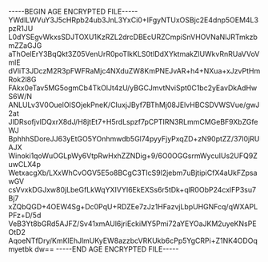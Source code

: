 -----BEGIN AGE ENCRYPTED FILE-----
YWdlLWVuY3J5cHRpb24ub3JnL3YxCi0+IFgyNTUxOSBjc2E4dnp5OEM4L3pzR1JU
L0dYSEgvWkxsSDJTOXU1KzRZL2drcDBEcURZCmpiSnVHOVNaNlJRTmkzbmZZaGJG
aThOelErY3BqQkt3Z05VenUrR0poTlkKLS0tIDdXYktmakZlUWkvRnRUaVVoVmlE
dVliT3JDczM2R3pFWFRaMjc4NXduZW8KmPNEJvAR+h4+NXua+xJzvPtHmRok2l8G
FAkx0eTav5MG5ogmCb4TkOlJt4zU/yBGCJmvtNviSpt0C1bc2yEavDkAdHwS6W/N
ANLULv3V0OuelOISOjekPneK/CIuxjJByf7BThMj08JElvHBCSDVWSVue/gwJ2at
JlDRsofjvlDQxrX8dJ/H8jtEt7+H5rdLspzf7pCPTIRN3RLmmCMGeBF9XbZGfeWJ
BphhhSDoreJJ63yEtGO5YOnhmwdb5Gl74pyyFjyPxqZD+zN90ptZZ/37l0jRUAJX
Winoki1qoWuOGLpWy6VtpRwHxhZZNDig+9/6O0OGGsrmWycuIUs2UFQ9ZuwCLX4p
WetxacgXb/LXxWhCvOGV5E5o8BCgC3TIcS9l2jebm7uBjtipiCfX4aUkFZpsawGV
csVvxkDGJxw80jLbeGfLkWqYXIVYI6EkEXSs6r5tDk+qlR0ObP24cxlFP3su7Bj7
xZQbQGD+4OEW4Sg+Dc0PqU+RDZEe7zJz1HFazvjLbpUHGNFcq/qWXAPLPFz+D/5d
VeB3Yt8bGRd5AJFZ/Sv41xmAUl6jriEckiMY5Pmi72aYEYOaJKM2uyeKNsPEOtD2
AqoeNTfDry/KmKlEhJlmUKyEW8azzbcVRKUkb6cPp5YgCRPi+Z1NK4ODOqmyetbk
dw==
-----END AGE ENCRYPTED FILE-----
